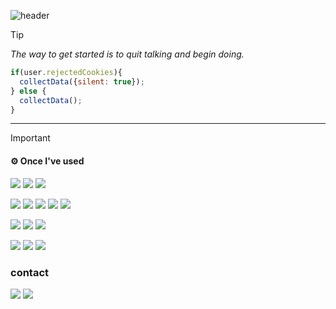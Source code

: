 ![header](https://capsule-render.vercel.app/api?type=waving&color=gradient&customColorList=6&text=PigKidney&animation=fadeIn&fontSize=30&height=100&fontAlign=15&fontAlignY=75&desc=Github&descSize=22&descAlign=28&descAlignY=77)

> [!TIP]
> *The way to get started is to quit talking and begin doing.* 
```javascript
if(user.rejectedCookies){
  collectData({silent: true});
} else {
  collectData();
}
```   
***   
      

> [!IMPORTANT]
> #### ⚙️ Once I've used
><img src="https://img.shields.io/badge/java-5382a1?style=for-the-badge&logo=java&logoColor=ffffff"> <img src="https://img.shields.io/badge/spring boot-6DB33F?style=for-the-badge&logo=spring&logoColor=ffffff">
><img src="https://img.shields.io/badge/oracle SQL-F80000?style=for-the-badge&logo=oracle&logoColor=ffffff">
>
><img src="https://img.shields.io/badge/html5-E34F26?style=for-the-badge&logo=html5&logoColor=ffffff"> <img src="https://img.shields.io/badge/css3-1572B6?style=for-the-badge&logo=css3&logoColor=ffffff">
><img src="https://img.shields.io/badge/javascripts-F7DF1E?style=for-the-badge&logo=javascript&logoColor=black"> <img src="https://img.shields.io/badge/jquery-0769AD?style=for-the-badge&logo=jquery&logoColor=black"> 
><img src="https://img.shields.io/badge/react-61DAFB?style=for-the-badge&logo=react&logoColor=ffffff">
>
><img src="https://img.shields.io/badge/apachetomcat-F8DC75?style=for-the-badge&logo=apachetomcat&logoColor=black"> <img src="https://img.shields.io/badge/amazonaws-232F3E?style=for-the-badge&logo=amazonaws&logoColor=black">
><img src="https://img.shields.io/badge/docker-2496ED?style=for-the-badge&logo=docker&logoColor=ffffff">
>
><img src="https://img.shields.io/badge/illustrator-FF9A00?style=for-the-badge&logo=adobeillustrator&logoColor=black"> <img src="https://img.shields.io/badge/photoshop-31A8FF?style=for-the-badge&logo=adobephotoshop&logoColor=black">  <img src="https://img.shields.io/badge/lightroom-31A8FF?style=for-the-badge&logo=adobelightroomclassic&logoColor=black"> 
>
> ### contact
><a href="(https://www.instagram.com/violeta_ffotto/)" target="_blank"><img src="https://img.shields.io/badge/instagram-E4405F?style=flat-square&logo=instagram&logoColor=white"/></a>
><a href="kl22712549@gmail.com" target="_blank"><img src="https://img.shields.io/badge/gmail-EA4335?style=flat-square&logo=gmail&logoColor=white"/></a>



